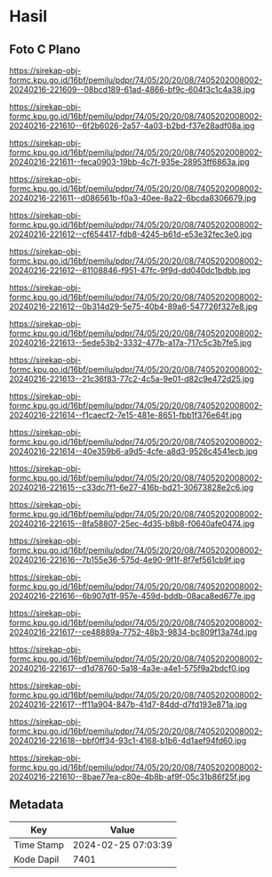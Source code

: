 # Hasil

## Foto C Plano

https://sirekap-obj-formc.kpu.go.id/16bf/pemilu/pdpr/74/05/20/20/08/7405202008002-20240216-221609--08bcd189-61ad-4866-bf9c-604f3c1c4a38.jpg

https://sirekap-obj-formc.kpu.go.id/16bf/pemilu/pdpr/74/05/20/20/08/7405202008002-20240216-221610--6f2b6026-2a57-4a03-b2bd-f37e28adf08a.jpg

https://sirekap-obj-formc.kpu.go.id/16bf/pemilu/pdpr/74/05/20/20/08/7405202008002-20240216-221611--feca0903-19bb-4c7f-935e-28953ff6863a.jpg

https://sirekap-obj-formc.kpu.go.id/16bf/pemilu/pdpr/74/05/20/20/08/7405202008002-20240216-221611--d086561b-f0a3-40ee-8a22-6bcda8306679.jpg

https://sirekap-obj-formc.kpu.go.id/16bf/pemilu/pdpr/74/05/20/20/08/7405202008002-20240216-221612--cf654417-fdb8-4245-b61d-e53e32fec3e0.jpg

https://sirekap-obj-formc.kpu.go.id/16bf/pemilu/pdpr/74/05/20/20/08/7405202008002-20240216-221612--81108846-f951-47fc-9f9d-dd040dc1bdbb.jpg

https://sirekap-obj-formc.kpu.go.id/16bf/pemilu/pdpr/74/05/20/20/08/7405202008002-20240216-221612--0b314d29-5e75-40b4-89a6-547726f327e8.jpg

https://sirekap-obj-formc.kpu.go.id/16bf/pemilu/pdpr/74/05/20/20/08/7405202008002-20240216-221613--5ede53b2-3332-477b-a17a-717c5c3b7fe5.jpg

https://sirekap-obj-formc.kpu.go.id/16bf/pemilu/pdpr/74/05/20/20/08/7405202008002-20240216-221613--21c36f83-77c2-4c5a-9e01-d82c9e472d25.jpg

https://sirekap-obj-formc.kpu.go.id/16bf/pemilu/pdpr/74/05/20/20/08/7405202008002-20240216-221614--f1caecf2-7e15-481e-8651-fbb1f376e64f.jpg

https://sirekap-obj-formc.kpu.go.id/16bf/pemilu/pdpr/74/05/20/20/08/7405202008002-20240216-221614--40e359b6-a9d5-4cfe-a8d3-9526c4541ecb.jpg

https://sirekap-obj-formc.kpu.go.id/16bf/pemilu/pdpr/74/05/20/20/08/7405202008002-20240216-221615--c33dc7f1-6e27-416b-bd21-30673828e2c6.jpg

https://sirekap-obj-formc.kpu.go.id/16bf/pemilu/pdpr/74/05/20/20/08/7405202008002-20240216-221615--8fa58807-25ec-4d35-b8b8-f0640afe0474.jpg

https://sirekap-obj-formc.kpu.go.id/16bf/pemilu/pdpr/74/05/20/20/08/7405202008002-20240216-221616--7b155e36-575d-4e90-9f1f-8f7ef561cb9f.jpg

https://sirekap-obj-formc.kpu.go.id/16bf/pemilu/pdpr/74/05/20/20/08/7405202008002-20240216-221616--6b907d1f-957e-459d-bddb-08aca8ed677e.jpg

https://sirekap-obj-formc.kpu.go.id/16bf/pemilu/pdpr/74/05/20/20/08/7405202008002-20240216-221617--ce48889a-7752-48b3-9834-bc809f13a74d.jpg

https://sirekap-obj-formc.kpu.go.id/16bf/pemilu/pdpr/74/05/20/20/08/7405202008002-20240216-221617--d1d78760-5a18-4a3e-a4e1-575f9a2bdcf0.jpg

https://sirekap-obj-formc.kpu.go.id/16bf/pemilu/pdpr/74/05/20/20/08/7405202008002-20240216-221617--ff11a904-847b-41d7-84dd-d7fd193e871a.jpg

https://sirekap-obj-formc.kpu.go.id/16bf/pemilu/pdpr/74/05/20/20/08/7405202008002-20240216-221618--bbf0ff34-93c1-4168-b1b6-4d1aef94fd60.jpg

https://sirekap-obj-formc.kpu.go.id/16bf/pemilu/pdpr/74/05/20/20/08/7405202008002-20240216-221610--8bae77ea-c80e-4b8b-af9f-05c31b86f25f.jpg


## Metadata

| Key        | Value               |
| ---------- | ------------------- |
| Time Stamp | 2024-02-25 07:03:39 |
| Kode Dapil | 7401                |



